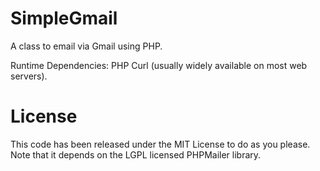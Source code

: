 SimpleGmail
===========

A class to email via Gmail using PHP.

Runtime Dependencies: PHP Curl (usually widely available on most web servers).

License
=======

This code has been released under the MIT License to do as you please.
Note that it depends on the LGPL licensed PHPMailer library.

